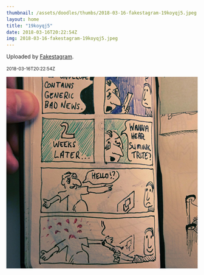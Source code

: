 ```yaml
---
thumbnail: /assets/doodles/thumbs/2018-03-16-fakestagram-19koyqj5.jpeg
layout: home
title: "19koyqj5"
date: 2018-03-16T20:22:54Z
img: 2018-03-16-fakestagram-19koyqj5.jpeg
---
```


Uploaded by [Fakestagram](https://github.com/opyate/fakestagram).

<small>2018-03-16T20:22:54Z</small>

![Uploaded by Fakestagram](2018-03-16-fakestagram-19koyqj5.jpeg)
